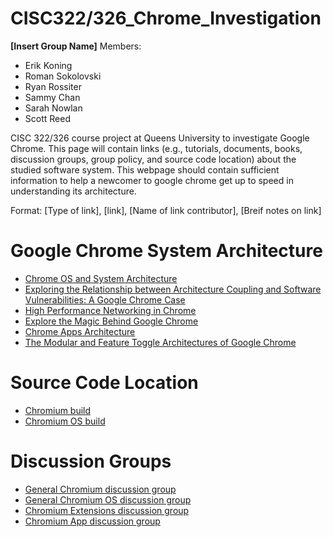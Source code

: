 # CISC322/326_Chrome_Investigation

**[Insert Group Name]**
Members:
* Erik Koning
* Roman Sokolovski
* Ryan Rossiter
* Sammy Chan
* Sarah Nowlan
* Scott Reed

CISC 322/326 course project at Queens University to investigate Google Chrome.
This page will contain links  (e.g., tutorials, documents, books, discussion groups, group policy, and source code location) about the
studied software system. This webpage should contain sufficient information to help a newcomer to google chrome get up to speed in
understanding its architecture.

Format: [Type of link], [link], [Name of link contributor], [Breif notes on link]

# Google Chrome System Architecture
* [Chrome OS and System Architecture](http://sufianalogy.blogspot.com/2012/12/chrome-os-and-system-architecture.html)
* [Exploring the Relationship between Architecture Coupling and Software Vulnerabilities: A Google Chrome Case](https://www.hbs.edu/faculty/Pages/item.aspx?num=52349)
* [High Performance Networking in Chrome](https://www.aosabook.org/en/posa/high-performance-networking-in-chrome.html)
* [Explore the Magic Behind Google Chrome](https://medium.com/@zicodeng/explore-the-magic-behind-google-chrome-c3563dbd2739)
* [Chrome Apps Architecture](https://developer.chrome.com/apps/app_architecture)
* [The Modular and Feature Toggle Architectures of
Google Chrome](http://users.encs.concordia.ca/~pcr/paper/Rahman2018EMSE-preproduction.pdf)

# Source Code Location
* [Chromium build](https://www.chromium.org/developers/how-tos/get-the-code)
* [Chromium OS build](https://www.chromium.org/chromium-os/build)

# Discussion Groups
* [General Chromium discussion group](https://groups.google.com/a/chromium.org/group/chromium-discuss)
* [General Chromium OS discussion group](https://groups.google.com/a/chromium.org/group/chromium-os-discuss)
* [Chromium Extensions discussion group](https://groups.google.com/a/chromium.org/group/chromium-extensions)
* [Chromium App discussion group](https://groups.google.com/a/chromium.org/group/chromium-apps)
